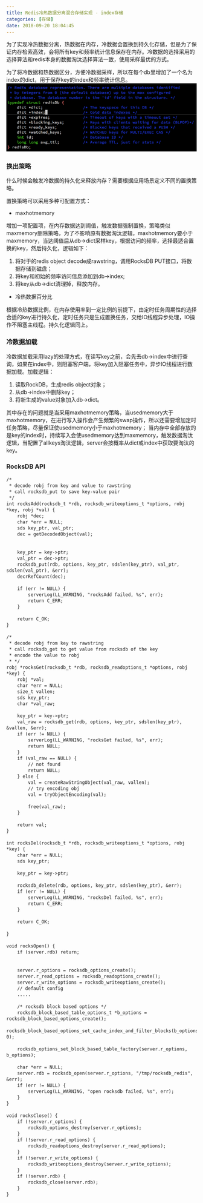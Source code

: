 ```yaml
---
title: Redis冷热数据分离混合存储实现 - index存储
categories: [存储]
date: 2018-09-20 18:04:45
---
```


为了实现冷热数据分离，热数据在内存，冷数据会置换到持久化存储，但是为了保证内存检索高效，会将所有key和频率统计信息保存在内存。冷数据的选择采用的选择算法和redis本身的数据淘汰选择算法一致，使用采样最优的方式。

为了将冷数据和热数据区分，方便冷数据采样，所以在每个db里增加了一个名为index的dict，用于保存key的index和频率统计信息。
![](https://raw.githubusercontent.com/yongman/i/img/picgo/DhBmufM.png)

### 换出策略

什么时候会触发冷数据的持久化来释放内存？需要根据应用场景定义不同的置换策略。

置换策略可以采用多种可配置方式：

- maxhotmemory

增加一项配置项，在内存数据达到阈值，触发数据强制置换，策略类似maxmemory删除策略，为了不影响原有数据淘汰逻辑，maxhotmemory要小于maxmemory，当达阈值后从db->dict采样key，根据访问的频率，选择最适合置换的key，然后持久化，逻辑如下：

1. 将对于的redis object decode成rawstring，调用RocksDB PUT接口，将数据存储到磁盘；
2. 将key和初始的频率访问信息添加到db->index;
3. 将key从db->dict清理掉，释放内存。

- 冷热数据百分比

根据冷热数据比例，在内存使用率到一定比例的前提下，由定时任务周期性的选择合适的key进行持久化，定时任务只是生成置换任务，交给IO线程异步处理，IO操作不阻塞主线程。持久化逻辑同上。


### 冷数据加载

冷数据加载采用lazy的处理方式，在读写key之前，会先去db->index中进行查询，如果在index中，则阻塞客户端，将key加入阻塞任务中，异步IO线程进行数据加载。加载逻辑：

1. 读取RockDB，生成redis object对象；
2. 从db->index中删除key；
3. 将新生成的value对象加入db->dict。

其中存在的问题就是当采用maxhotmemory策略，当usedmemory大于maxhotmemory，在进行写入操作会产生频繁的swap操作，所以还需要增加定时任务策略，尽量保证使usedmemory小于maxhotmemory；
当内存中全部存放的是key的index时，持续写入会使usedmemory达到maxmemory，触发数据淘汰逻辑，当配置了allkeys淘汰逻辑，server会按概率从dict或index中获取要淘汰的key。


### RocksDB API

```
/*
 * decode robj from key and value to rawstring
 * call rocksdb_put to save key-value pair
 */
int rocksAdd(rocksdb_t *rdb, rocksdb_writeoptions_t *options, robj *key, robj *val) {
    robj *dec;
    char *err = NULL;
    sds key_ptr, val_ptr;
    dec = getDecodedObject(val);


    key_ptr = key->ptr;
    val_ptr = dec->ptr;
    rocksdb_put(rdb, options, key_ptr, sdslen(key_ptr), val_ptr, sdslen(val_ptr), &err);
    decrRefCount(dec);

    if (err != NULL) {
        serverLog(LL_WARNING, "rocksAdd failed, %s", err);
        return C_ERR;
    }

    return C_OK;
}

/*
 * decode robj from key to rawstring
 * call rocksdb_get to get value from rocksdb of the key
 * encode the value to robj
 * */
robj *rocksGet(rocksdb_t *rdb, rocksdb_readoptions_t *options, robj *key) {
    robj *val;
    char *err = NULL;
    size_t vallen;
    sds key_ptr;
    char *val_raw;

    key_ptr = key->ptr;
    val_raw = rocksdb_get(rdb, options, key_ptr, sdslen(key_ptr), &vallen, &err);
    if (err != NULL) {
        serverLog(LL_WARNING, "rocksGet failed, %s", err);
        return NULL;
    }
    if (val_raw == NULL) {
        // not found
        return NULL;
    } else {
        val = createRawStringObject(val_raw, vallen);
        // try encoding obj
        val = tryObjectEncoding(val);

        free(val_raw);
    }

    return val;
}

int rocksDel(rocksdb_t *rdb, rocksdb_writeoptions_t *options, robj *key) {
    char *err = NULL;
    sds key_ptr;

    key_ptr = key->ptr;

    rocksdb_delete(rdb, options, key_ptr, sdslen(key_ptr), &err);
    if (err != NULL) {
        serverLog(LL_WARNING, "rocksDel failed, %s", err);
        return C_ERR;
    }

    return C_OK;

}

void rocksOpen() {
    if (server.rdb) return;


    server.r_options = rocksdb_options_create();
    server.r_read_options = rocksdb_readoptions_create();
    server.r_write_options = rocksdb_writeoptions_create();
    // default config
    .....
    
    /* rocksdb block based options */
    rocksdb_block_based_table_options_t *b_options = rocksdb_block_based_options_create();
    rocksdb_block_based_options_set_cache_index_and_filter_blocks(b_options, 0);

    rocksdb_options_set_block_based_table_factory(server.r_options, b_options);

    char *err = NULL;
    server.rdb = rocksdb_open(server.r_options, "/tmp/rocksdb_redis", &err);
    if (err != NULL) {
        serverLog(LL_WARNING, "open rocksdb failed, %s", err);
    }
}

void rocksClose() {
    if (!server.r_options) {
        rocksdb_options_destroy(server.r_options);
    }
    if (!server.r_read_options) {
        rocksdb_readoptions_destroy(server.r_read_options);
    }
    if (!server.r_write_options) {
        rocksdb_writeoptions_destroy(server.r_write_options);
    }
    if (!server.rdb) {
        rocksdb_close(server.rdb);
    }
}
```

